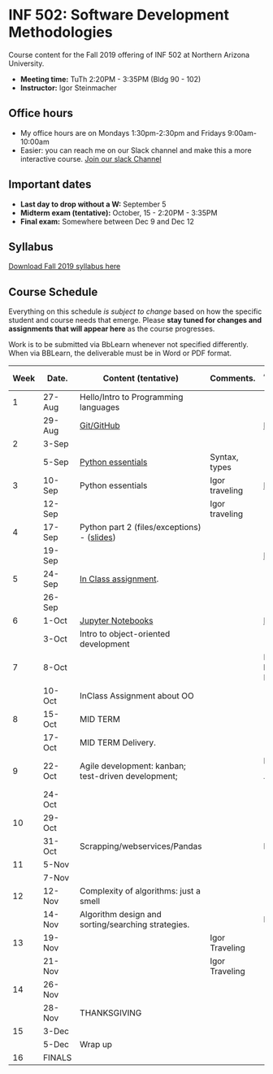 # INF 502: Software Development Methodologies

Course content for the Fall 2019 offering of INF 502 at Northern Arizona University.

* **Meeting time:** TuTh 2:20PM - 3:35PM (Bldg 90 - 102)
* **Instructor:** Igor Steinmacher

## Office hours
* My office hours are on Mondays 1:30pm-2:30pm and Fridays 9:00am-10:00am
* Easier: you can reach me on our Slack channel and make this a more interactive course. [Join our slack Channel](https://join.slack.com/t/inf502-fall2019/shared_invite/enQtNzI1NDAyMDY2NzY5LWY2MDZkMDUxODlkMGY2NzdhMWMwZjkzMGFiOTU3MDY5YWI0ZDBjOWU2ZGJlMTY4ZDQwZmRiZWQ4YWNkMTUyNDY)

## Important dates

* **Last day to drop without a W:** September 5
* **Midterm exam (tentative):** October, 15 - 2:20PM - 3:35PM
* **Final exam:** Somewhere between Dec 9 and Dec 12

## Syllabus

[Download Fall 2019 syllabus here](documents/INF502_Syllabus_Steinmacher.pdf)

## Course Schedule
Everything on this schedule *is subject to change* based on how the specific student and course needs that emerge. Please **stay tuned for changes and assignments that will appear here** as the course progresses.

Work is to be submitted via BbLearn whenever not specified differently. When via BBLearn, the deliverable must be in Word or PDF format.

|Week|Date.   | Content (tentative)                                   | Comments.      | Assignments out          | Deadline |
|----|--------|-------------------------------------------------------|----------------|--------------------------|----------|
| 1  | 27-Aug | Hello/Intro to Programming languages                  |                |                          |          |
|    | 29-Aug | [Git/GitHub](slides/lectureGit.pdf)                   |                | [HW1](assignments/01_git.md)|.      |
| 2  | 3-Sep  |                                                       |                |                          |          |
|    | 5-Sep  |[Python essentials](slides/Python_ready_set_go.pdf)    | Syntax, types  |                          |          |
| 3  | 10-Sep | Python essentials                            | Igor traveling | [PA1](assignments/pa01.md), [HW2](assignments/02_basicPython.md) |  HW1          |
|    | 12-Sep |                                                       | Igor traveling |                          |          |
| 4  | 17-Sep | Python part 2 (files/exceptions) - ([slides](slides/Python_class2.pdf))| |                        |          |
|    | 19-Sep |                                                       |                | [HW3](assignments/03_dictionary_list.md)                      | HW2        |
| 5  | 24-Sep | [In Class assignment](assignments/inClassSept24.md).  |                |                          |          |
|    | 26-Sep |                                                       |                |                          | HW3      |
| 6  | 1-Oct  | [Jupyter Notebooks](slides/Jupyter.md)                |                |[HW4](assignments/04_jupyter.md)|    |
|    | 3-Oct  |  Intro to object-oriented development                 |                |                          |          |
| 7  | 8-Oct  |                                                       |                | HW5 (will become Inclass | HW4      |
|    | 10-Oct | InClass Assignment about OO                           |                |                          | PA1      |
| 8  | 15-Oct | MID TERM                                              |                |                          | HW5      |
|    | 17-Oct | MID TERM Delivery.                                    |                |                          |          |
| 9  | 22-Oct | Agile development: kanban; test-driven development;   |                | HW6 (stories, TDD), PA2  |          |
|    | 24-Oct |                                                       |                |                          |          |
| 10 | 29-Oct |                                                       |                |                          | HW6      |
|    | 31-Oct | Scrapping/webservices/Pandas                          |                | PA3, HW6                 | PA2      |
| 11 | 5-Nov  |                                                       |                |                          |          |
|    | 7-Nov  |                                                       |                |                          | HW6      |
| 12 | 12-Nov | Complexity of algorithms: just a smell                |                |                          |          |
|    | 14-Nov | Algorithm design and sorting/searching strategies.    |                | HW7                      |          |
| 13 | 19-Nov |                                                       | Igor Traveling |                          |          |
|    | 21-Nov |                                                       | Igor Traveling |                          |          |
| 14 | 26-Nov |                                                       |                |                          | HW7      |
|    | 28-Nov | THANKSGIVING                                          |                |                          |          |
| 15 | 3-Dec  |                                                       |                |                          | PA3      |
|    | 5-Dec  | Wrap up                                               |                |                          |          |
| 16 | FINALS |                                                       |                |                          |          |
